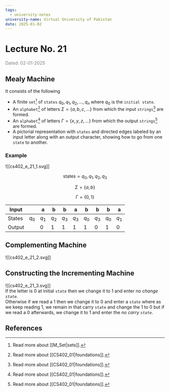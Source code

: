 ```yaml
---
tags:
  - university-notes
university-name: Virtual University of Pakistan
date: 2025-01-02
---
```


# Lecture No. 21

<span style="color: gray;">Dated: 02-01-2025</span>

## Mealy Machine

It consists of the following

- A finite `set`[^1] of `states` $q_0, q_1, q_2, \ldots, q_n$ where $q_0$ is the `initial state`.
- An `alphabet`[^2] of letters $\Sigma = \{a, b, c, \ldots\}$ from which the input `strings`[^2] are formed.
- An `alphabet`[^2] of letters $\Gamma = \{x, y, z, \ldots\}$ from which the output `strings`[^2] are formed.
- A pictorial representation with `states` and directed edges labeled by an input letter along with an output character, showing how to go from one `state` to another.

### Example

![[cs402_e_21_1.svg]]  

$$\text{states} = q_0, q_1, q_2, q_3$$

$$\Sigma = \{a, b\}$$

$$\Gamma = \{0, 1\}$$

| Input  |       | a     | b     | b     | a     | b     | b     | b     | a     |
| ------ | ----- | ----- | ----- | ----- | ----- | ----- | ----- | ----- | ----- |
| States | $q_0$ | $q_1$ | $q_2$ | $q_3$ | $q_3$ | $q_0$ | $q_3$ | $q_0$ | $q_1$ |
| Output |       | 0     | 1     | 1     | 1     | 1     | 0     | 1     | 0     |

## Complementing Machine

![[cs402_e_21_2.svg]]

## Constructing the Incrementing Machine

![[cs402_e_21_3.svg]]  
If the letter is $0$ at initial `state` then we change it to $1$ and enter _no change `state`_.  
Otherwise if we read a $1$ then we change it to $0$ and enter a `state` where as we keep reading $1$, we remain in that carry `state` and change the $1$ to $0$ but if we read a $0$ afterwards, we change it to $1$ and enter the _no carry `state`_.

## References

[^1]: Read more about [[M_Set|sets]].
[^2]: Read more about [[CS402_01|foundations]].
